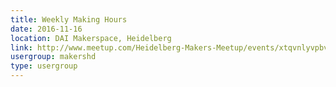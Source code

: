 ```yaml
---
title: Weekly Making Hours
date: 2016-11-16
location: DAI Makerspace, Heidelberg
link: http://www.meetup.com/Heidelberg-Makers-Meetup/events/xtqvnlyvpbvb/
usergroup: makershd
type: usergroup
---
```

